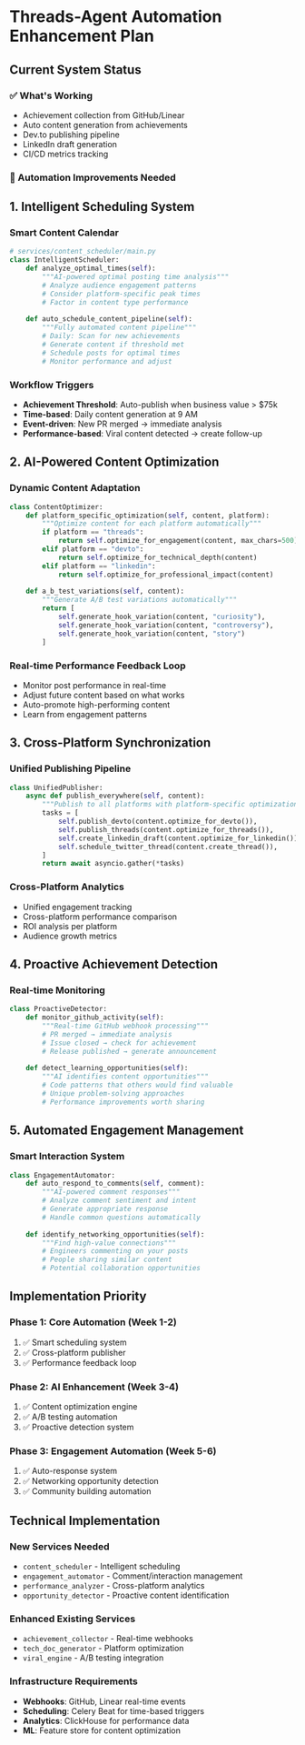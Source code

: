 # Threads-Agent Automation Enhancement Plan

## Current System Status

### ✅ What's Working
- Achievement collection from GitHub/Linear
- Auto content generation from achievements  
- Dev.to publishing pipeline
- LinkedIn draft generation
- CI/CD metrics tracking

### 🔄 Automation Improvements Needed

## 1. Intelligent Scheduling System

### Smart Content Calendar
```python
# services/content_scheduler/main.py
class IntelligentScheduler:
    def analyze_optimal_times(self):
        """AI-powered optimal posting time analysis"""
        # Analyze audience engagement patterns
        # Consider platform-specific peak times
        # Factor in content type performance
        
    def auto_schedule_content_pipeline(self):
        """Fully automated content pipeline"""
        # Daily: Scan for new achievements
        # Generate content if threshold met
        # Schedule posts for optimal times
        # Monitor performance and adjust
```

### Workflow Triggers
- **Achievement Threshold**: Auto-publish when business value > $75k
- **Time-based**: Daily content generation at 9 AM
- **Event-driven**: New PR merged → immediate analysis
- **Performance-based**: Viral content detected → create follow-up

## 2. AI-Powered Content Optimization

### Dynamic Content Adaptation
```python
class ContentOptimizer:
    def platform_specific_optimization(self, content, platform):
        """Optimize content for each platform automatically"""
        if platform == "threads":
            return self.optimize_for_engagement(content, max_chars=500)
        elif platform == "devto":
            return self.optimize_for_technical_depth(content)
        elif platform == "linkedin":
            return self.optimize_for_professional_impact(content)
    
    def a_b_test_variations(self, content):
        """Generate A/B test variations automatically"""
        return [
            self.generate_hook_variation(content, "curiosity"),
            self.generate_hook_variation(content, "controversy"), 
            self.generate_hook_variation(content, "story")
        ]
```

### Real-time Performance Feedback Loop
- Monitor post performance in real-time
- Adjust future content based on what works
- Auto-promote high-performing content
- Learn from engagement patterns

## 3. Cross-Platform Synchronization

### Unified Publishing Pipeline
```python
class UnifiedPublisher:
    async def publish_everywhere(self, content):
        """Publish to all platforms with platform-specific optimization"""
        tasks = [
            self.publish_devto(content.optimize_for_devto()),
            self.publish_threads(content.optimize_for_threads()),
            self.create_linkedin_draft(content.optimize_for_linkedin()),
            self.schedule_twitter_thread(content.create_thread()),
        ]
        return await asyncio.gather(*tasks)
```

### Cross-Platform Analytics
- Unified engagement tracking
- Cross-platform performance comparison
- ROI analysis per platform
- Audience growth metrics

## 4. Proactive Achievement Detection

### Real-time Monitoring
```python
class ProactiveDetector:
    def monitor_github_activity(self):
        """Real-time GitHub webhook processing"""
        # PR merged → immediate analysis
        # Issue closed → check for achievement
        # Release published → generate announcement
        
    def detect_learning_opportunities(self):
        """AI identifies content opportunities"""
        # Code patterns that others would find valuable
        # Unique problem-solving approaches
        # Performance improvements worth sharing
```

## 5. Automated Engagement Management

### Smart Interaction System
```python
class EngagementAutomator:
    def auto_respond_to_comments(self, comment):
        """AI-powered comment responses"""
        # Analyze comment sentiment and intent
        # Generate appropriate response
        # Handle common questions automatically
        
    def identify_networking_opportunities(self):
        """Find high-value connections"""
        # Engineers commenting on your posts
        # People sharing similar content
        # Potential collaboration opportunities
```

## Implementation Priority

### Phase 1: Core Automation (Week 1-2)
1. ✅ Smart scheduling system
2. ✅ Cross-platform publisher
3. ✅ Performance feedback loop

### Phase 2: AI Enhancement (Week 3-4)  
1. ✅ Content optimization engine
2. ✅ A/B testing automation
3. ✅ Proactive detection system

### Phase 3: Engagement Automation (Week 5-6)
1. ✅ Auto-response system
2. ✅ Networking opportunity detection
3. ✅ Community building automation

## Technical Implementation

### New Services Needed
- `content_scheduler` - Intelligent scheduling
- `engagement_automator` - Comment/interaction management  
- `performance_analyzer` - Cross-platform analytics
- `opportunity_detector` - Proactive content identification

### Enhanced Existing Services
- `achievement_collector` - Real-time webhooks
- `tech_doc_generator` - Platform optimization
- `viral_engine` - A/B testing integration

### Infrastructure Requirements
- **Webhooks**: GitHub, Linear real-time events
- **Scheduling**: Celery Beat for time-based triggers
- **Analytics**: ClickHouse for performance data
- **ML**: Feature store for content optimization
